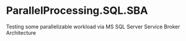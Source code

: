 # ParallelProcessing.SQL.SBA
Testing some parallelizable workload via MS SQL Server Service Broker Architecture
